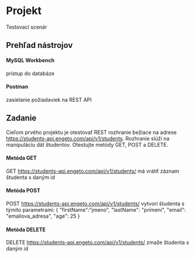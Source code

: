 # Projekt
Testovací scenár

## Prehľad nástrojov
#### MySQL Workbench 
prístup do databáze
#### Postman 
zasielanie požiadaviek na REST API


## Zadanie 
Cieľom prvého projektu je otestovať REST rozhranie bežiace na adrese  https://students-api.engeto.com/api/v1/students.
Rozhranie slúži na manipuláciu dát študentov. Otestujte metódy GET, POST a DELETE.

#### Metóda GET 
GET https://students-api.engeto.com/api/v1/students/ má vrátiť záznam študenta s daným id

#### Metóda POST 
POST https://students-api.engeto.com/api/v1/students/ vytvorí študenta s týmito parametrami:
{
    "firstName":"jmeno",
    "lastName": "primeni",
    "email": "emailova_adresa",
    "age": 25
}

#### Metóda DELETE
DELETE https://students-api.engeto.com/api/v1/students/<id-studenta> zmaže študenta s daným id
